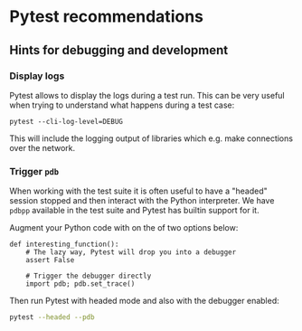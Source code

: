 # Pytest recommendations

## Hints for debugging and development

### Display logs

Pytest allows to display the logs during a test run. This can be very useful
when trying to understand what happens during a test case:

```
pytest --cli-log-level=DEBUG
```

This will include the logging output of libraries which e.g. make connections
over the network.

### Trigger `pdb`

When working with the test suite it is often useful to have a "headed" session
stopped and then interact with the Python interpreter. We have `pdbpp` available
in the test suite and Pytest has builtin support for it.

Augment your Python code with on the of two options below:

```pyton
def interesting_function():
    # The lazy way, Pytest will drop you into a debugger
    assert False

    # Trigger the debugger directly
    import pdb; pdb.set_trace()
```

Then run Pytest with headed mode and also with the debugger enabled:

```sh
pytest --headed --pdb
```
